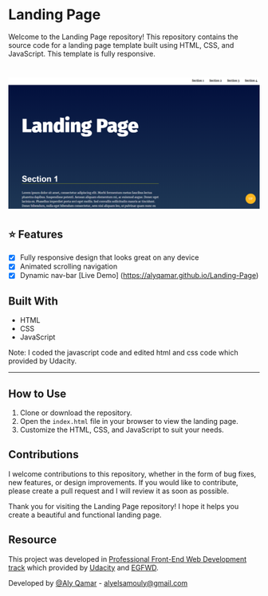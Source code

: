 # Landing Page

Welcome to the Landing Page repository! This repository contains the source code for a landing page template built using HTML, CSS, and JavaScript. This template is fully responsive.

<h1 align="center">
    <img src="Screenshot.png"/>
</h1>

## ⭐ Features
- [x] Fully responsive design that looks great on any device
- [x] Animated scrolling navigation 
- [x] Dynamic nav-bar
[Live Demo] (https://alyqamar.github.io/Landing-Page)
## Built With
* HTML
* CSS
* JavaScript

Note: I coded the javascript code and edited html and css code which provided by Udacity. 

---

## How to Use

1. Clone or download the repository.
2. Open the `index.html` file in your browser to view the landing page.
3. Customize the HTML, CSS, and JavaScript to suit your needs.

## Contributions

I welcome contributions to this repository, whether in the form of bug fixes, new features, or design improvements. If you would like to contribute, please create a pull request and I will review it as soon as possible.

Thank you for visiting the Landing Page repository! I hope it helps you create a beautiful and functional landing page.

## Resource

This project was developed in [Professional Front-End Web Development track](https://egfwd.com/specializtion/web-development-professional/) which provided by [Udacity](https://www.udacity.com) and [EGFWD](https://egfwd.com/).<br/>

Developed by [@Aly Qamar](https://www.linkedin.com/in/alyqamar) - alyelsamouly@gmail.com
